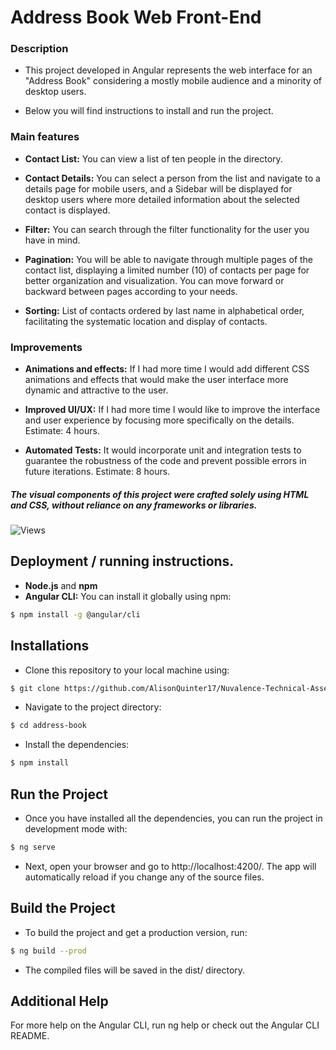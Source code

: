 # Address Book Web Front-End
### Description
- This project developed in Angular represents the web interface for an "Address Book" considering a mostly mobile audience and a minority of desktop users.

- Below you will find instructions to install and run the project.

### Main features
- **Contact List:** You can view a list of ten people in the directory.

- **Contact Details:**  You can select a person from the list and navigate to a details page for mobile users, and a Sidebar will be displayed for desktop users where more detailed information about the selected contact is displayed.

- **Filter:** You can search through the filter functionality for the user you have in mind.

- **Pagination:** You will be able to navigate through multiple pages of the contact list, displaying a limited number (10) of contacts per page for better organization and visualization. You can move forward or backward between pages according to your needs.

- **Sorting:** List of contacts ordered by last name in alphabetical order, facilitating the systematic location and display of contacts.

### Improvements
- **Animations and effects:**  If I had more time I would add different CSS animations and effects that would make the user interface more dynamic and attractive to the user.

- **Improved UI/UX:** If I had more time I would like to improve the interface and user experience by focusing more specifically on the details. Estimate: 4 hours.

- **Automated Tests:** It would incorporate unit and integration tests to guarantee the robustness of the code and prevent possible errors in future iterations. Estimate: 8 hours.

##### The visual components of this project were crafted solely using HTML and CSS, without reliance on any frameworks or libraries.

![Views](https://github.com/AlisonQuinter17/Nuvalence-Technical-Assessment/tree/main/address-book/src/assets/images/views.png)

## Deployment / running instructions.
- **Node.js** and **npm**
- **Angular CLI:** You can install it globally using npm:

```bash
$ npm install -g @angular/cli
```

## Installations
- Clone this repository to your local machine using:

```bash
$ git clone https://github.com/AlisonQuinter17/Nuvalence-Technical-Assessment.git
```

- Navigate to the project directory:

```bash
$ cd address-book
```

- Install the dependencies:

```bash
$ npm install
```

## Run the Project
- Once you have installed all the dependencies, you can run the project in development mode with:

```bash
$ ng serve
```

- Next, open your browser and go to http://localhost:4200/. The app will automatically reload if you change any of the source files.

## Build the Project
- To build the project and get a production version, run:

```bash
$ ng build --prod
```
- The compiled files will be saved in the dist/ directory.

## Additional Help
For more help on the Angular CLI, run ng help or check out the Angular CLI README.
